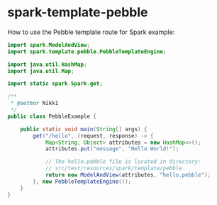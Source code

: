 spark-template-pebble
==============================================

How to use the Pebble template route for Spark example:

```java
import spark.ModelAndView;
import spark.template.pebble.PebbleTemplateEngine;

import java.util.HashMap;
import java.util.Map;

import static spark.Spark.get;

/**
 * @author Nikki
 */
public class PebbleExample {

	public static void main(String[] args) {
		get("/hello", (request, response) -> {
			Map<String, Object> attributes = new HashMap<>();
			attributes.put("message", "Hello World!");

			// The hello.pebble file is located in directory:
			// src/test/resources/spark/template/pebble
			return new ModelAndView(attributes, "hello.pebble");
		}, new PebbleTemplateEngine());
	}
}
```
